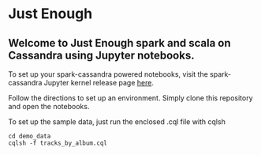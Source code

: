 # Just Enough 

## Welcome to Just Enough spark and scala on Cassandra using Jupyter notebooks.

To set up your spark-cassandra powered notebooks, visit the spark-cassandra Jupyter kernel release page [here](https://github.com/slowenthal/spark-kernel/releases).

Follow the directions to set up an environment.  Simply clone this repository and open the notebooks.

To set up the sample data, just run the enclosed .cql file with cqlsh

```
cd demo_data
cqlsh -f tracks_by_album.cql
```



